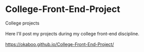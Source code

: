 # College-Front-End-Project
College projects <br></br>
Here I'll post my projects during my college front-end discipline.
<br></br>
https://okaboo.github.io/College-Front-End-Project/
